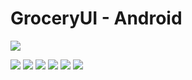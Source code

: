 # GroceryUI - Android


![](https://github.com/KulkarniAtharva/GroceryUI-Android/blob/master/Screenshots/screenshot0.jpg)



![](https://github.com/KulkarniAtharva/GroceryUI-Android/blob/master/Screenshots/screenshot1.jpg)
![](https://github.com/KulkarniAtharva/GroceryUI-Android/blob/master/Screenshots/screenshot2.jpg)
![](https://github.com/KulkarniAtharva/GroceryUI-Android/blob/master/Screenshots/screenshot3.jpg)
![](https://github.com/KulkarniAtharva/GroceryUI-Android/blob/master/Screenshots/screenshot4.jpg)
![](https://github.com/KulkarniAtharva/GroceryUI-Android/blob/master/Screenshots/screenshot5.jpg)
![](https://github.com/KulkarniAtharva/GroceryUI-Android/blob/master/Screenshots/screenshot6.jpg)
